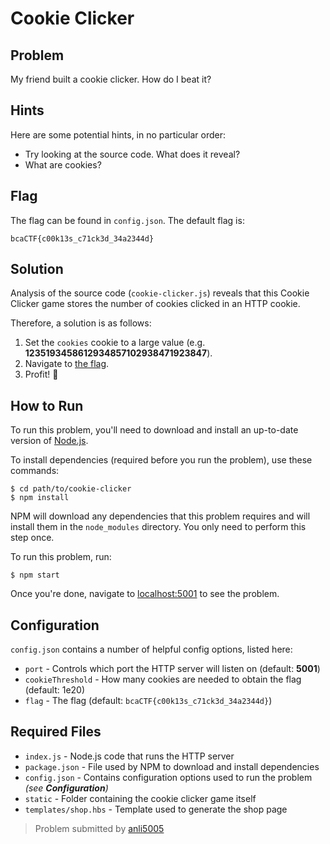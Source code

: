 # Cookie Clicker
## Problem
My friend built a cookie clicker. How do I beat it?

## Hints
Here are some potential hints, in no particular order:
* Try looking at the source code. What does it reveal?
* What are cookies?

## Flag
The flag can be found in `config.json`. The default flag is:
```
bcaCTF{c00k13s_c71ck3d_34a2344d}
```

## Solution
Analysis of the source code (`cookie-clicker.js`) reveals that this Cookie Clicker game stores the number of cookies clicked in an HTTP cookie.

Therefore, a solution is as follows:
1. Set the `cookies` cookie to a large value (e.g. **1235193458612934857102938471923847**).
2. Navigate to [the flag](http://localhost:5001/flag).
3. Profit! :tada:

## How to Run
To run this problem, you'll need to download and install an up-to-date version of [Node.js](https://nodejs.org).

To install dependencies (required before you run the problem), use these commands:
```shell
$ cd path/to/cookie-clicker
$ npm install
```
NPM will download any dependencies that this problem requires and will install them in the `node_modules` directory. You only need to perform this step once.

To run this problem, run:
```shell
$ npm start
```

Once you're done, navigate to [localhost:5001](http://localhost:5001) to see the problem.

## Configuration
`config.json` contains a number of helpful config options, listed here:
* `port` - Controls which port the HTTP server will listen on (default: **5001**)
* `cookieThreshold` - How many cookies are needed to obtain the flag (default: 1e20)
* `flag` - The flag (default: `bcaCTF{c00k13s_c71ck3d_34a2344d}`)

## Required Files
* `index.js` - Node.js code that runs the HTTP server
* `package.json` - File used by NPM to download and install dependencies
* `config.json` - Contains configuration options used to run the problem *(see **Configuration**)*
* `static` - Folder containing the cookie clicker game itself
* `templates/shop.hbs` - Template used to generate the shop page


> Problem submitted by [anli5005](https://github.com/anli5005)
